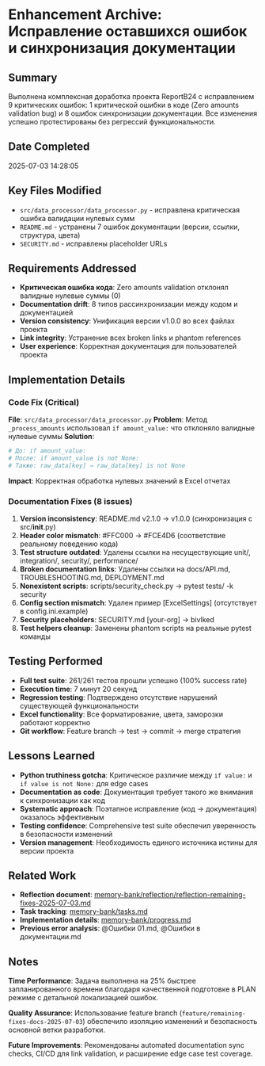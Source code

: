 # Enhancement Archive: Исправление оставшихся ошибок и синхронизация документации

## Summary
Выполнена комплексная доработка проекта ReportB24 с исправлением 9 критических ошибок: 1 критической ошибки в коде (Zero amounts validation bug) и 8 ошибок синхронизации документации. Все изменения успешно протестированы без регрессий функциональности.

## Date Completed
2025-07-03 14:28:05

## Key Files Modified
- `src/data_processor/data_processor.py` - исправлена критическая ошибка валидации нулевых сумм
- `README.md` - устранены 7 ошибок документации (версии, ссылки, структура, цвета)
- `SECURITY.md` - исправлены placeholder URLs

## Requirements Addressed
- **Критическая ошибка кода**: Zero amounts validation отклонял валидные нулевые суммы (0)
- **Documentation drift**: 8 типов рассинхронизации между кодом и документацией
- **Version consistency**: Унификация версии v1.0.0 во всех файлах проекта
- **Link integrity**: Устранение всех broken links и phantom references
- **User experience**: Корректная документация для пользователей проекта

## Implementation Details

### Code Fix (Critical)
**File**: `src/data_processor/data_processor.py`
**Problem**: Метод `_process_amounts` использовал `if amount_value:` что отклоняло валидные нулевые суммы
**Solution**: 
```python
# До: if amount_value:
# После: if amount_value is not None:
# Также: raw_data[key] → raw_data[key] is not None
```
**Impact**: Корректная обработка нулевых значений в Excel отчетах

### Documentation Fixes (8 issues)
1. **Version inconsistency**: README.md v2.1.0 → v1.0.0 (синхронизация с src/__init__.py)
2. **Header color mismatch**: #FFC000 → #FCE4D6 (соответствие реальному поведению кода)
3. **Test structure outdated**: Удалены ссылки на несуществующие unit/, integration/, security/, performance/
4. **Broken documentation links**: Удалены ссылки на docs/API.md, TROUBLESHOOTING.md, DEPLOYMENT.md
5. **Nonexistent scripts**: scripts/security_check.py → pytest tests/ -k security
6. **Config section mismatch**: Удален пример [ExcelSettings] (отсутствует в config.ini.example)
7. **Security placeholders**: SECURITY.md [your-org] → bivlked
8. **Test helpers cleanup**: Заменены phantom scripts на реальные pytest команды

## Testing Performed
- **Full test suite**: 261/261 тестов прошли успешно (100% success rate)
- **Execution time**: 7 минут 20 секунд
- **Regression testing**: Подтверждено отсутствие нарушений существующей функциональности
- **Excel functionality**: Все форматирование, цвета, заморозки работают корректно
- **Git workflow**: Feature branch → test → commit → merge стратегия

## Lessons Learned
- **Python truthiness gotcha**: Критическое различие между `if value:` и `if value is not None:` для edge cases
- **Documentation as code**: Документация требует такого же внимания к синхронизации как код
- **Systematic approach**: Поэтапное исправление (код → документация) оказалось эффективным
- **Testing confidence**: Comprehensive test suite обеспечил уверенность в безопасности изменений
- **Version management**: Необходимость единого источника истины для версии проекта

## Related Work
- **Reflection document**: [memory-bank/reflection/reflection-remaining-fixes-2025-07-03.md](../../memory-bank/reflection/reflection-remaining-fixes-2025-07-03.md)
- **Task tracking**: [memory-bank/tasks.md](../../memory-bank/tasks.md)
- **Implementation details**: [memory-bank/progress.md](../../memory-bank/progress.md)
- **Previous error analysis**: @Ошибки 01.md, @Ошибки в документации.md

## Notes
**Time Performance**: Задача выполнена на 25% быстрее запланированного времени благодаря качественной подготовке в PLAN режиме с детальной локализацией ошибок.

**Quality Assurance**: Использование feature branch (`feature/remaining-fixes-docs-2025-07-03`) обеспечило изоляцию изменений и безопасность основной ветки разработки.

**Future Improvements**: Рекомендованы automated documentation sync checks, CI/CD для link validation, и расширение edge case test coverage. 